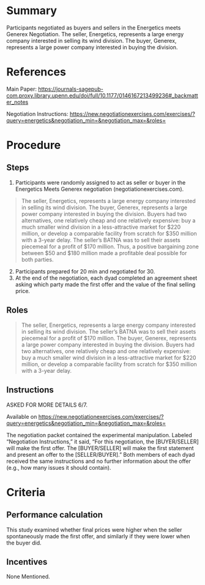 # Summary
Participants negotiated as buyers and sellers in the Energetics meets Generex Negotiation. The seller, Energetics, represents a large energy company interested in selling its wind division. The buyer, Generex, represents a large power company interested in buying the division.


# References
Main Paper: https://journals-sagepub-com.proxy.library.upenn.edu/doi/full/10.1177/0146167213499236#_backmatter_notes

Negotiation Instructions: https://new.negotiationexercises.com/exercises/?query=energetics&negotiation_min=&negotiation_max=&roles=



# Procedure
## Steps
1. Participants were randomly assigned to act as seller or buyer in the Energetics Meets Generex negotiation (negotiationexercises.com). 
> The seller, Energetics, represents a large energy company interested in selling its wind division. 
> The buyer, Generex, represents a large power company interested in buying the division. Buyers had two alternatives, one relatively cheap and one relatively expensive: buy a much smaller wind division in a less-attractive market for $220 million, or develop a comparable facility from scratch for $350 million with a 3-year delay. The seller’s BATNA was to sell their assets piecemeal for a profit of $170 million. Thus, a positive bargaining zone between $50 and $180 million made a profitable deal possible for both parties. 
2. Participants prepared for 20 min and negotiated for 30. 
3. At the end of the negotiation, each dyad completed an agreement sheet asking which party made the first offer and the value of the final selling price.


## Roles 
> The seller, Energetics, represents a large energy company interested in selling its wind division. The seller’s BATNA was to sell their assets piecemeal for a profit of $170 million. 
> The buyer, Generex, represents a large power company interested in buying the division. Buyers had two alternatives, one relatively cheap and one relatively expensive: buy a much smaller wind division in a less-attractive market for $220 million, or develop a comparable facility from scratch for $350 million with a 3-year delay.

## Instructions
ASKED FOR MORE DETAILS 6/7.

Available on https://new.negotiationexercises.com/exercises/?query=energetics&negotiation_min=&negotiation_max=&roles=

The negotiation packet contained the experimental manipulation. Labeled “Negotiation Instructions,” it said, “For this negotiation, the [BUYER/SELLER] will make the first offer. The [BUYER/SELLER] will make the first statement and present an offer to the [SELLER/BUYER].” Both members of each dyad received the same instructions and no further information about the offer (e.g., how many issues it should contain).

# Criteria
## Performance calculation
This study examined whether final prices were higher when the seller spontaneously made the first offer, and similarly if they were lower when the buyer did.

## Incentives
None Mentioned.
